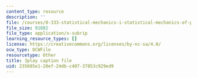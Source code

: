 ```yaml
---
content_type: resource
description: ''
file: /courses/8-333-statistical-mechanics-i-statistical-mechanics-of-particles-fall-2013/235685e120ef24dbc40737853c929ed9_ybCsMYk5xMg.srt
file_size: 91882
file_type: application/x-subrip
learning_resource_types: []
license: https://creativecommons.org/licenses/by-nc-sa/4.0/
ocw_type: OCWFile
resourcetype: Other
title: 3play caption file
uid: 235685e1-20ef-24db-c407-37853c929ed9
---
```

